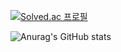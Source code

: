 [![Solved.ac
프로필](http://mazassumnida.wtf/api/mini/generate_badge?boj=soo7652)](https://solved.ac/soo7652)

![Anurag's GitHub stats](https://github-readme-stats.vercel.app/api?username=suhwan-cheon&show_icons=true)
<!--
**suhwan-cheon/suhwan-cheon** is a ✨ _special_ ✨ repository because its `README.md` (this file) appears on your GitHub profile.

Here are some ideas to get you started:

- 🔭 I’m currently working on ...
- 🌱 I’m currently learning ...
- 👯 I’m looking to collaborate on ...
- 🤔 I’m looking for help with ...
- 💬 Ask me about ...
- 📫 How to reach me: ...
- 😄 Pronouns: ...
- ⚡ Fun fact: ...
-->
